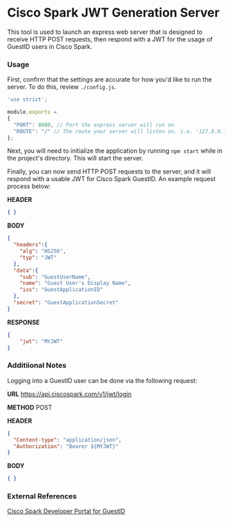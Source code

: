 # Cisco Spark JWT Generation Server

This tool is used to launch an express web server that is designed to receive HTTP POST requests, then respond with a JWT for the usage of GuestID users in Cisco Spark.

### Usage

First, confirm that the settings are accurate for how you'd like to run the server. To do this, review `./config.js`.

```javascript
'use strict';

module.exports =
{
  "PORT": 8080, // Port the express server will run on
  "ROUTE": "/" // The route your server will listen on. i.e. '127.0.0.1' + ROUTE
};
```

Next, you will need to initialize the application by running `npm start` while in the project's directory. This will start the server.

Finally, you can now send HTTP POST requests to the server, and it will respond with a usable JWT for Cisco Spark GuestID. An example request process below:

**HEADER**
```json
{ }
```

**BODY**
```json
{
  "headers":{
  	"alg": "HS256",
  	"typ": "JWT"
  },
  "data":{
    "sub": "GuestUserName",
    "name": "Guest User's Display Name",
    "iss": "GuestApplicationID"
  },
  "secret": "GuestApplicationSecret"
}
```

**RESPONSE**
```json
{
	"jwt": "MYJWT"
}
```

### Additiional Notes

Logging into a GuestID user can be done via the following request:

**URL**
https://api.ciscospark.com/v1/jwt/login

**METHOD**
POST

**HEADER**
```json
{
  "Content-type": "application/json",
  "Authorization": "Bearer ${MYJWT}"
}
```

**BODY**
```json
{ }
```

### External References

[Cisco Spark Developer Portal for GuestID](https://developer.ciscospark.com/guest-issuer.html)
